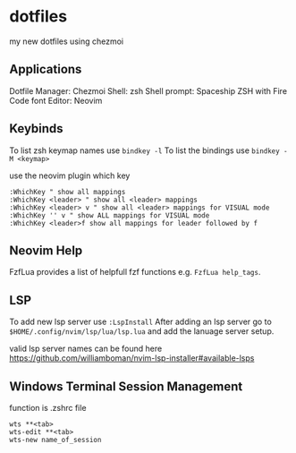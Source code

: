 # dotfiles
my new dotfiles using chezmoi

## Applications
Dotfile Manager: Chezmoi
Shell: zsh
Shell prompt: Spaceship ZSH with Fire Code font
Editor: Neovim

## Keybinds
To list zsh keymap names use `bindkey -l`
To list the bindings use `bindkey -M <keymap>`

use the neovim plugin which key
```
:WhichKey " show all mappings
:WhichKey <leader> " show all <leader> mappings
:WhichKey <leader> v " show all <leader> mappings for VISUAL mode
:WhichKey '' v " show ALL mappings for VISUAL mode
:WhichKey <leader>f show all mappings for leader followed by f
```

## Neovim Help

FzfLua <tab> provides a list of helpfull fzf functions e.g. `FzfLua help_tags`.

## LSP
To add new lsp server use `:LspInstall`
After adding an lsp server go to `$HOME/.config/nvim/lsp/lua/lsp.lua` and add the lanuage server setup.

valid lsp server names can be found here https://github.com/williamboman/nvim-lsp-installer#available-lsps


## Windows Terminal Session Management
function is .zshrc file

```
wts **<tab>
wts-edit **<tab>
wts-new name_of_session
```
